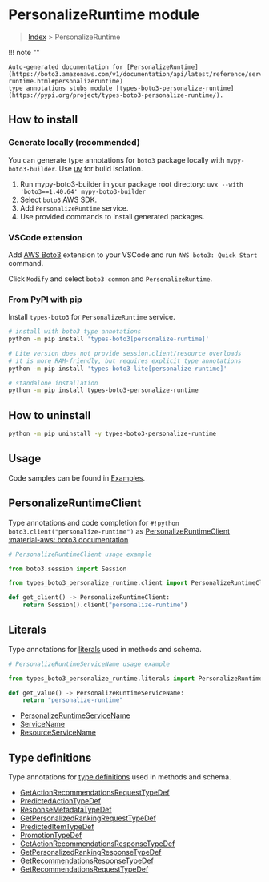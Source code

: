 #  PersonalizeRuntime module

> [Index](../README.md) > PersonalizeRuntime

!!! note ""

    Auto-generated documentation for [PersonalizeRuntime](https://boto3.amazonaws.com/v1/documentation/api/latest/reference/services/personalize-runtime.html#personalizeruntime)
    type annotations stubs module [types-boto3-personalize-runtime](https://pypi.org/project/types-boto3-personalize-runtime/).

## How to install

### Generate locally (recommended)

You can generate type annotations for `boto3` package locally with `mypy-boto3-builder`.
Use [uv](https://docs.astral.sh/uv/getting-started/installation/) for build isolation.

1. Run mypy-boto3-builder in your package root directory: `uvx --with 'boto3==1.40.64' mypy-boto3-builder`
1. Select `boto3` AWS SDK.
1. Add `PersonalizeRuntime` service.
1. Use provided commands to install generated packages.


### VSCode extension

Add [AWS Boto3](https://marketplace.visualstudio.com/items?itemName=Boto3typed.boto3-ide)
extension to your VSCode and run `AWS boto3: Quick Start` command.

Click `Modify` and select `boto3 common` and `PersonalizeRuntime`.


### From PyPI with pip

Install `types-boto3` for `PersonalizeRuntime` service.

```bash
# install with boto3 type annotations
python -m pip install 'types-boto3[personalize-runtime]'

# Lite version does not provide session.client/resource overloads
# it is more RAM-friendly, but requires explicit type annotations
python -m pip install 'types-boto3-lite[personalize-runtime]'

# standalone installation
python -m pip install types-boto3-personalize-runtime
```



## How to uninstall

```bash
python -m pip uninstall -y types-boto3-personalize-runtime
```

## Usage

Code samples can be found in [Examples](./usage.md).

## PersonalizeRuntimeClient

Type annotations and code completion for  `#!python boto3.client("personalize-runtime")` as [PersonalizeRuntimeClient](./client.md)
[:material-aws: boto3 documentation](https://boto3.amazonaws.com/v1/documentation/api/latest/reference/services/personalize-runtime.html#PersonalizeRuntime.Client)

```python
# PersonalizeRuntimeClient usage example

from boto3.session import Session

from types_boto3_personalize_runtime.client import PersonalizeRuntimeClient

def get_client() -> PersonalizeRuntimeClient:
    return Session().client("personalize-runtime")
```









## Literals

Type annotations for [literals](./literals.md) used in methods and schema.

```python
# PersonalizeRuntimeServiceName usage example

from types_boto3_personalize_runtime.literals import PersonalizeRuntimeServiceName

def get_value() -> PersonalizeRuntimeServiceName:
    return "personalize-runtime"
```

- [PersonalizeRuntimeServiceName](./literals.md#personalizeruntimeservicename)
- [ServiceName](./literals.md#servicename)
- [ResourceServiceName](./literals.md#resourceservicename)




## Type definitions

Type annotations for [type definitions](./type_defs.md) used in methods and schema.

- [GetActionRecommendationsRequestTypeDef](./type_defs.md#getactionrecommendationsrequesttypedef)
- [PredictedActionTypeDef](./type_defs.md#predictedactiontypedef)
- [ResponseMetadataTypeDef](./type_defs.md#responsemetadatatypedef)
- [GetPersonalizedRankingRequestTypeDef](./type_defs.md#getpersonalizedrankingrequesttypedef)
- [PredictedItemTypeDef](./type_defs.md#predicteditemtypedef)
- [PromotionTypeDef](./type_defs.md#promotiontypedef)
- [GetActionRecommendationsResponseTypeDef](./type_defs.md#getactionrecommendationsresponsetypedef)
- [GetPersonalizedRankingResponseTypeDef](./type_defs.md#getpersonalizedrankingresponsetypedef)
- [GetRecommendationsResponseTypeDef](./type_defs.md#getrecommendationsresponsetypedef)
- [GetRecommendationsRequestTypeDef](./type_defs.md#getrecommendationsrequesttypedef)

